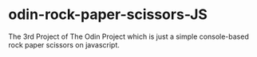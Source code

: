# odin-rock-paper-scissors-JS
The 3rd Project of The Odin Project which is just a simple console-based rock paper scissors on javascript.
